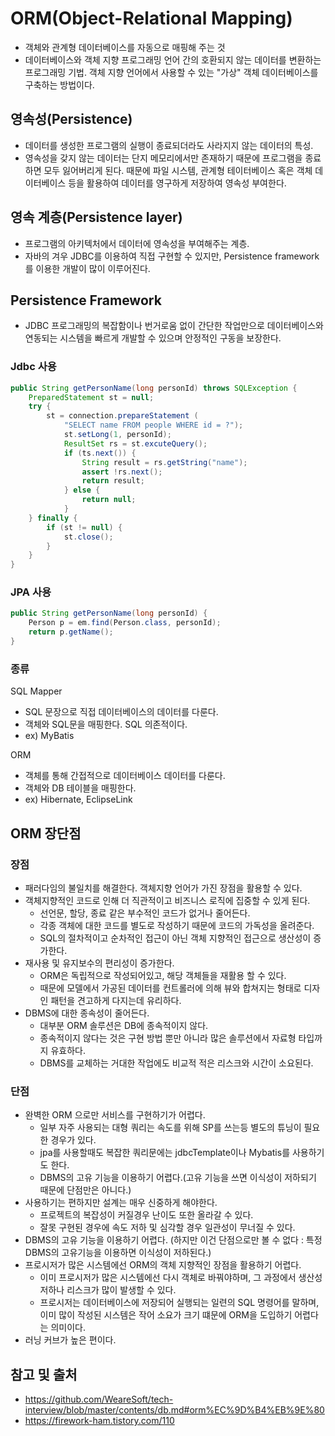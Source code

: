 ORM(Object-Relational Mapping)
===
- 객체와 관계형 데이터베이스를 자동으로 매핑해 주는 것
- 데이터베이스와 객체 지향 프로그래밍 언어 간의 호환되지 않는 데이터를 변환하는 프로그래밍 기법.
객체 지향 언어에서 사용할 수 있는 "가상" 객체 데이터베이스를 구축하는 방법이다.

## 영속성(Persistence)
- 데이터를 생성한 프로그램의 실행이 종료되더라도 사라지지 않는 데이터의 특성.
- 영속성을 갖지 않는 데이터는 단지 메모리에서만 존재하기 때문에 프로그램을 종료하면 모두 잃어버리게 된다. 
때문에 파일 시스템, 관계형 테이터베이스 혹은 객체 데이터베이스 등을 활용하여 데이터를 영구하게 저장하여 영속성 부여한다.

## 영속 계층(Persistence layer)
- 프로그램의 아키텍처에서 데이터에 영속성을 부여해주는 계층.
- 자바의 겨우 JDBC를 이용하여 직접 구현할 수 있지만, Persistence framework를 이용한 개발이 많이 이루어진다.

## Persistence Framework
- JDBC 프로그래밍의 복잡함이나 번거로움 없이 간단한 작업만으로 데이터베이스와 연동되는 시스템을 빠르게 개발할 수 있으며 안정적인 구동을 보장한다.

### Jdbc 사용
```java
public String getPersonName(long personId) throws SQLException {
    PreparedStatement st = null;
    try {
        st = connection.prepareStatement (
            "SELECT name FROM people WHERE id = ?");
            st.setLong(1, personId);
            ResultSet rs = st.excuteQuery();
            if (ts.next()) {
                String result = rs.getString("name");
                assert !rs.next();
                return result;
            } else {
                return null;
            }
    } finally {
        if (st != null) {
            st.close();
        }
    }
}
```

### JPA 사용
```java
public String getPersonName(long personId) {
    Person p = em.find(Person.class, personId);
    return p.getName();
}
```
### 종류
SQL Mapper
  - SQL 문장으로 직접 데이터베이스의 데이터를 다룬다.
  - 객체와 SQL문을 매핑한다. SQL 의존적이다.
  - ex) MyBatis

ORM
  - 객체를 통해 간접적으로 데이터베이스 데이터를 다룬다.
  - 객체와 DB 테이블을 매핑한다.
  - ex) Hibernate, EclipseLink 

## ORM 장단점
### 장점
- 패러다임의 불일치를 해결한다. 객체지향 언어가 가진 장점을 활용할 수 있다.
- 객체지향적인 코드로 인해 더 직관적이고 비즈니스 로직에 집중할 수 있게 된다.
  - 선언문, 할당, 종료 같은 부수적인 코드가 없거나 줄어든다.
  - 각종 객체에 대한 코드를 별도로 작성하기 때문에 코드의 가독성을 올려준다.
  - SQL의 절차적이고 순차적인 접근이 아닌 객체 지향적인 접근으로 생산성이 증가한다.
- 재사용 및 유지보수의 편리성이 증가한다.
  - ORM은 독립적으로 작성되어있고, 해당 객체들을 재활용 할 수 있다.
  - 때문에 모델에서 가공된 데이터를 컨트롤러에 의해 뷰와 합쳐지는 형태로 디자인 패턴을 견고하게 다지는데 유리하다.
- DBMS에 대한 종속성이 줄어든다.
  - 대부분 ORM 솔루션은 DB에 종속적이지 않다.
  - 종속적이지 않다는 것은 구현 방법 뿐만 아니라 많은 솔루션에서 자료형 타입까지 유효하다.
  - DBMS를 교체하는 거대한 작업에도 비교적 적은 리스크와 시간이 소요된다.
### 단점
- 완벽한 ORM 으로만 서비스를 구현하기가 어렵다.
  - 일부 자주 사용되는 대형 쿼리는 속도를 위해 SP를 쓰는등 별도의 튜닝이 필요한 경우가 있다.
  - jpa를 사용할때도 복잡한 쿼리문에는 jdbcTemplate이나 Mybatis를 사용하기도 한다.
  - DBMS의 고유 기능을 이용하기 어렵다.(고유 기능을 쓰면 이식성이 저하되기 때문에 단점만은 아니다.)
- 사용하기는 편하지만 설계는 매우 신중하게 해야한다.
  - 프로젝트의 복잡성이 커질경우 난이도 또한 올라갈 수 있다.
  - 잘못 구현된 경우에 속도 저하 및 심각할 경우 일관성이 무너질 수 있다.
- DBMS의 고유 기능을 이용하기 어렵다. (하지만 이건 단점으로만 볼 수 없다 : 특정 DBMS의 고유기능을 이용하면 이식성이 저하된다.)
- 프로시저가 많은 시스템에선 ORM의 객체 지향적인 장점을 활용하기 어렵다.
  - 이미 프로시저가 많은 시스템에선 다시 객체로 바꿔야하며, 그 과정에서 생산성 저하나 리스크가 많이 발생할 수 있다.
  - 프로시저는 데이터베이스에 저장되어 실행되는 일련의 SQL 명령어를 말하며, 이미 많이 작성된 시스템은 작어 소요가 크기 떄문에  ORM을 도입하기 어렵다는 의미이다.
- 러닝 커브가 높은 편이다.


## 참고 및 출처
- https://github.com/WeareSoft/tech-interview/blob/master/contents/db.md#orm%EC%9D%B4%EB%9E%80
- https://firework-ham.tistory.com/110